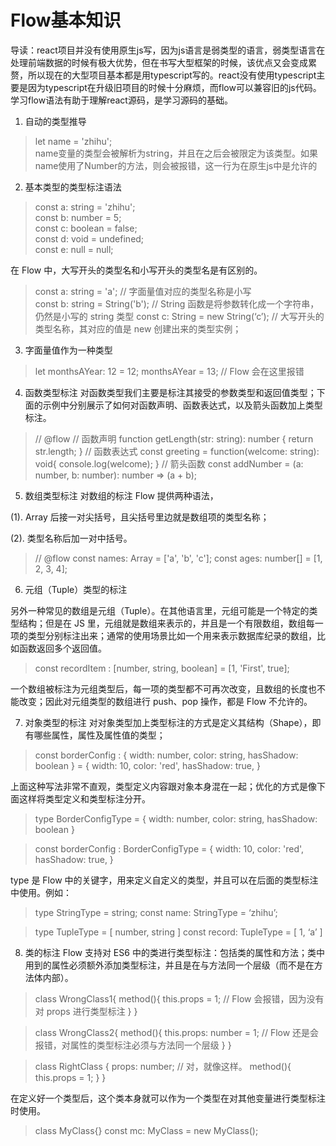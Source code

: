 # Flow基本知识

导读：react项目并没有使用原生js写，因为js语言是弱类型的语言，弱类型语言在处理前端数据的时候有极大优势，但在书写大型框架的时候，该优点又会变成累赘，所以现在的大型项目基本都是用typescript写的。react没有使用typescript主要是因为typescript在升级旧项目的时候十分麻烦，而flow可以兼容旧的js代码。
学习flow语法有助于理解react源码，是学习源码的基础。

1. 自动的类型推导
> let name = 'zhihu';  
name变量的类型会被解析为string，并且在之后会被限定为该类型。如果name使用了Number的方法，则会被报错，这一行为在原生js中是允许的

2. 基本类型的类型标注语法 
>const a: string = 'zhihu';  
>const b: number = 5;  
>const c: boolean = false;  
>const d: void = undefined;  
>const e: null = null;  

在 Flow 中，大写开头的类型名和小写开头的类型名是有区别的。

>const a: string = 'a'; 
// 字面量值对应的类型名称是小写  
>const b: string = String('b'); 
// String 函数是将参数转化成一个字符串，仍然是小写的 string 类型 
>const c: String = new String(‘c’); 
// 大写开头的类型名称，其对应的值是 new 创建出来的类型实例；

3. 字面量值作为一种类型
>let monthsAYear: 12 = 12;
monthsAYear = 13; // Flow 会在这里报错

4. 函数类型标注
对函数类型我们主要是标注其接受的参数类型和返回值类型；下面的示例中分别展示了如何对函数声明、函数表达式，以及箭头函数加上类型标注。
>// @flow
// 函数声明 
function getLength(str: string): number {
 return str.length;
}
// 函数表达式
const greeting = function(welcome: string): void{
 console.log(welcome);
}
// 箭头函数
const addNumber = (a: number, b: number): number => (a + b);

5. 数组类型标注
对数组的标注 Flow 提供两种语法，

(1). Array 后接一对尖括号，且尖括号里边就是数组项的类型名称；

(2). 类型名称后加一对中括号。

>// @flow
> const names: Array<string> = ['a', 'b', 'c'];
> const ages: number[] = [1, 2, 3, 4];


6.  元组（Tuple）类型的标注

另外一种常见的数组是元组（Tuple）。在其他语言里，元组可能是一个特定的类型结构；但是在 JS 里，元组就是数组来表示的，并且是一个有限数组，数组每一项的类型分别标注出来；通常的使用场景比如一个用来表示数据库纪录的数组，比如函数返回多个返回值。


>const recordItem : [number, string, boolean] = [1, 'First', true];

一个数组被标注为元组类型后，每一项的类型都不可再次改变，且数组的长度也不能改变；因此对元组类型的数组进行 push、pop 操作，都是 Flow 不允许的。

7. 对象类型的标注
对对象类型加上类型标注的方式是定义其结构（Shape），即有哪些属性，属性及属性值的类型；

>const borderConfig : {
 width: number,
 color: string,
 hasShadow: boolean
} = {
 width: 10,
 color: 'red',
 hasShadow: true,
}

上面这种写法非常不直观，类型定义内容跟对象本身混在一起；优化的方式是像下面这样将类型定义和类型标注分开。


>type BorderConfigType = {
 width: number,
 color: string,
 hasShadow: boolean
}

>const borderConfig : BorderConfigType = {
 width: 10,
 color: 'red',
 hasShadow: true,
}

type 是 Flow 中的关键字，用来定义自定义的类型，并且可以在后面的类型标注中使用。例如：

>type StringType = string;
>const name: StringType = ‘zhihu’;

>type TupleType = [ number, string ]
>const record: TupleType = [ 1, ‘a’ ]

8. 类的标注
Flow 支持对 ES6 中的类进行类型标注：包括类的属性和方法；类中用到的属性必须额外添加类型标注，并且是在与方法同一个层级（而不是在方法体内部）。

>class WrongClass1{
  method(){
    this.props = 1; // Flow 会报错，因为没有对 props 进行类型标注
  }
}

>class WrongClass2{
  method(){
    this.props: number = 1; // Flow 还是会报错，对属性的类型标注必须与方法同一个层级
  }
}

>class RightClass {
 props: number;            // 对，就像这样。
 method(){
   this.props = 1; 
 }
}

在定义好一个类型后，这个类本身就可以作为一个类型在对其他变量进行类型标注时使用。

>class MyClass{}
>const mc: MyClass = new MyClass();